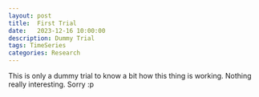 ```yaml
---
layout: post
title:  First Trial
date:   2023-12-16 10:00:00
description: Dummy Trial
tags: TimeSeries
categories: Research
---
```


This is only a dummy trial to know a bit how this thing is working. Nothing really interesting. Sorry :p